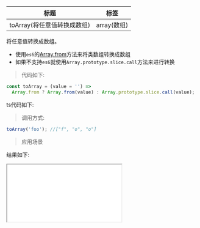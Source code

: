 | 标题                        | 标签        |
| --------------------------- | ----------- |
| toArray(将任意值转换成数组) | array(数组) |

将任意值转换成数组。

- 使用`es6`的[Array.from](https://developer.mozilla.org/zh-CN/docs/Web/JavaScript/Reference/Global_Objects/Array/from)方法来将类数组转换成数组
- 如果不支持`es6`就使用`Array.prototype.slice.call`方法来进行转换

> 代码如下:

```js
const toArray = (value = '') =>
  Array.from ? Array.from(value) : Array.prototype.slice.call(value);
```

ts代码如下:

<div class="code-editor" data-url="codes/javascript/ts/toArray.ts" data-language="typescript"></div>

> 调用方式:

```js
toArray('foo'); //["f", "o", "o"]
```

> 应用场景

<div class="code-editor" data-url="codes/javascript/html/RGBToHex.html" data-language="html"></div>

结果如下:

<iframe src="codes/javascript/html/RGBToHex.html"></iframe>
